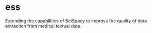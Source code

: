 # ess
Extending the capabilities of SciSpacy to improve the quality of data extraction from medical textual data.
